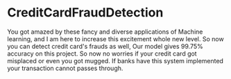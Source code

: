 # CreditCardFraudDetection
You got amazed by these fancy and diverse applications of Machine learning, and I am here to increase this excitement whole new level. So now you can detect credit card's frauds as well, Our model gives 99.75% accuracy on this project. So now no worries if your credit card got misplaced or even you got mugged. If banks have this system implemented your transaction cannot passes through. 
